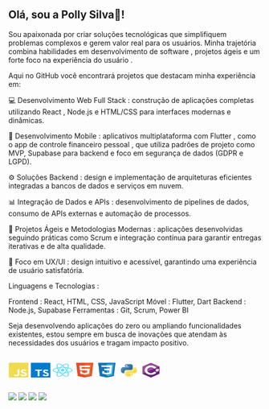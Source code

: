 ## Olá, sou a Polly Silva👋!


Sou apaixonada por criar soluções tecnológicas que simplifiquem problemas complexos e gerem valor real para os usuários. Minha trajetória combina habilidades em desenvolvimento de software , projetos ágeis e um forte foco na experiência do usuário .

Aqui no GitHub você encontrará projetos que destacam minha experiência em:

💻 Desenvolvimento Web Full Stack : construção de aplicações completas utilizando React , Node.js e HTML/CSS para interfaces modernas e dinâmicas.

📱 Desenvolvimento Mobile : aplicativos multiplataforma com Flutter , como o app de controle financeiro pessoal , que utiliza padrões de projeto como MVP, Supabase para backend e foco em segurança de dados (GDPR e LGPD).

⚙️ Soluções Backend : design e implementação de arquiteturas eficientes integradas a bancos de dados e serviços em nuvem.

📊 Integração de Dados e APIs : desenvolvimento de pipelines de dados, consumo de APIs externas e automação de processos.

🚀 Projetos Ágeis e Metodologias Modernas : aplicações desenvolvidas seguindo práticas como Scrum e integração contínua para garantir entregas iterativas e de alta qualidade.

🌟 Foco em UX/UI : design intuitivo e acessível, garantindo uma experiência de usuário satisfatória.

Linguagens e Tecnologias :

Frontend : React, HTML, CSS, JavaScript
Móvel : Flutter, Dart
Backend : Node.js, Supabase
Ferramentas : Git, Scrum, Power BI

Seja desenvolvendo aplicações do zero ou ampliando funcionalidades existentes, estou sempre em busca de inovações que atendam às necessidades dos usuários e tragam impacto positivo. 


<div style="display: inline_block"><br>
  <img align="center" alt="Rafa-Js" height="30" width="40" src="https://raw.githubusercontent.com/devicons/devicon/master/icons/javascript/javascript-plain.svg">
  <img align="center" alt="Rafa-Ts" height="30" width="40" src="https://raw.githubusercontent.com/devicons/devicon/master/icons/typescript/typescript-plain.svg">
  <img align="center" alt="Rafa-React" height="30" width="40" src="https://raw.githubusercontent.com/devicons/devicon/master/icons/react/react-original.svg">
  <img align="center" alt="Rafa-HTML" height="30" width="40" src="https://raw.githubusercontent.com/devicons/devicon/master/icons/html5/html5-original.svg">
  <img align="center" alt="Rafa-CSS" height="30" width="40" src="https://raw.githubusercontent.com/devicons/devicon/master/icons/css3/css3-original.svg">
  <img align="center" alt="Rafa-Python" height="30" width="40" src="https://raw.githubusercontent.com/devicons/devicon/master/icons/python/python-original.svg">
  <img align="center" alt="Rafa-Csharp" height="30" width="40" src="https://raw.githubusercontent.com/devicons/devicon/master/icons/csharp/csharp-original.svg">
</div>
  
  ##
 
<div> 
 
 <a href="https://www.twitch.tv/pollyiiin" target="_blank"><img src="https://img.shields.io/badge/Twitch-9146FF?style=for-the-badge&logo=twitch&logoColor=white" target="_blank"></a>
 <a href="https://discord.com/polly09767" target="_blank"><img src="https://img.shields.io/badge/Discord-7289DA?style=for-the-badge&logo=discord&logoColor=white" target="_blank"></a> 
  <a href = "mailto:pollyanerodriguesfernandes@gmail.com"><img src="https://img.shields.io/badge/-Gmail-%23333?style=for-the-badge&logo=gmail&logoColor=white" target="_blank"></a>
  <a href="https://www.linkedin.com/in/pollyrfs/" target="_blank"><img src="https://img.shields.io/badge/-LinkedIn-%230077B5?style=for-the-badge&logo=linkedin&logoColor=white" target="_blank"></a> 
  
</div>



